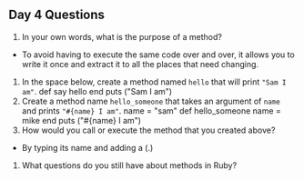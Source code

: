 ## Day 4 Questions

1. In your own words, what is the purpose of a method?
- To avoid having to execute the same code over and over, it allows you to write it once and extract it to all the places that need changing.
1. In the space below, create a method named `hello` that will print `"Sam I am"`.
def say
  hello
end
puts ("Sam I am")
1. Create a method name `hello_someone` that takes an argument of `name` and prints `"#{name} I am"`.
name = "sam"
 def hello_someone
   name = mike
 end
 puts ("#{name} I am")
1. How would you call or execute the method that you created above?
- By typing its name and adding a (.)  
1. What questions do you still have about methods in Ruby?
